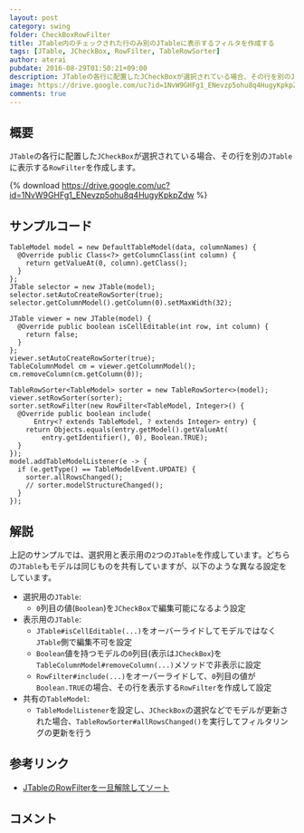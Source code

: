 ```yaml
---
layout: post
category: swing
folder: CheckBoxRowFilter
title: JTable内のチェックされた行のみ別のJTableに表示するフィルタを作成する
tags: [JTable, JCheckBox, RowFilter, TableRowSorter]
author: aterai
pubdate: 2016-08-29T01:50:21+09:00
description: JTableの各行に配置したJCheckBoxが選択されている場合、その行を別のJTableに表示するRowFilterを作成します。
image: https://drive.google.com/uc?id=1NvW9GHFg1_ENevzp5ohu8q4HugyKpkpZdw
comments: true
---
```

## 概要
`JTable`の各行に配置した`JCheckBox`が選択されている場合、その行を別の`JTable`に表示する`RowFilter`を作成します。

{% download https://drive.google.com/uc?id=1NvW9GHFg1_ENevzp5ohu8q4HugyKpkpZdw %}

## サンプルコード
<pre class="prettyprint"><code>TableModel model = new DefaultTableModel(data, columnNames) {
  @Override public Class&lt;?&gt; getColumnClass(int column) {
    return getValueAt(0, column).getClass();
  }
};
JTable selector = new JTable(model);
selector.setAutoCreateRowSorter(true);
selector.getColumnModel().getColumn(0).setMaxWidth(32);

JTable viewer = new JTable(model) {
  @Override public boolean isCellEditable(int row, int column) {
    return false;
  }
};
viewer.setAutoCreateRowSorter(true);
TableColumnModel cm = viewer.getColumnModel();
cm.removeColumn(cm.getColumn(0));

TableRowSorter&lt;TableModel&gt; sorter = new TableRowSorter&lt;&gt;(model);
viewer.setRowSorter(sorter);
sorter.setRowFilter(new RowFilter&lt;TableModel, Integer&gt;() {
  @Override public boolean include(
      Entry&lt;? extends TableModel, ? extends Integer&gt; entry) {
    return Objects.equals(entry.getModel().getValueAt(
        entry.getIdentifier(), 0), Boolean.TRUE);
  }
});
model.addTableModelListener(e -&gt; {
  if (e.getType() == TableModelEvent.UPDATE) {
    sorter.allRowsChanged();
    // sorter.modelStructureChanged();
  }
});
</code></pre>

## 解説
上記のサンプルでは、選択用と表示用の`2`つの`JTable`を作成しています。どちらの`JTable`もモデルは同じものを共有していますが、以下のような異なる設定をしています。

- 選択用の`JTable`:
    - `0`列目の値(`Boolean`)を`JCheckBox`で編集可能になるよう設定
- 表示用の`JTable`:
    - `JTable#isCellEditable(...)`をオーバーライドしてモデルではなく`JTable`側で編集不可を設定
    - `Boolean`値を持つモデルの`0`列目(表示は`JCheckBox`)を`TableColumnModel#removeColumn(...)`メソッドで非表示に設定
    - `RowFilter#include(...)`をオーバーライドして、`0`列目の値が`Boolean.TRUE`の場合、その行を表示する`RowFilter`を作成して設定
- 共有の`TableModel`:
    - `TableModelListener`を設定し、`JCheckBox`の選択などでモデルが更新された場合、`TableRowSorter#allRowsChanged()`を実行してフィルタリングの更新を行う

<!-- dummy comment line for breaking list -->

## 参考リンク
- [JTableのRowFilterを一旦解除してソート](https://ateraimemo.com/Swing/ResetRowFilter.html)

<!-- dummy comment line for breaking list -->

## コメント
